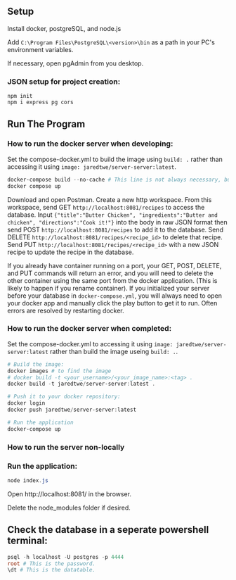 ## Setup

Install docker, postgreSQL, and node.js

Add `C:\Program Files\PostgreSQL\<version>\bin` as a path in your PC's environment variables.

If necessary, open pgAdmin from you desktop.

### JSON setup for project creation:

```
npm init
npm i express pg cors
```

## Run The Program

### How to run the docker server when developing:

Set the compose-docker.yml to build the image using `build: .` rather than accessing it using `image: jaredtwe/server-server:latest`.

```powershell
docker-compose build --no-cache # This line is not always necessary, but can prevent errors
docker compose up
```

Download and open Postman. Create a new http workspace. From this workspace, send GET `http://localhost:8081/recipes` to access the database. Input `{"title":"Butter Chicken", "ingredients":"Butter and chicken", "directions":"Cook it!"}` into the body in raw JSON format then send POST `http://localhost:8081/recipes` to add it to the database. Send DELETE `http://localhost:8081/recipes/<recipe_id>` to delete that recipe. Send PUT `http://localhost:8081/recipes/<recipe_id>` with a new JSON recipe to update the recipe in the database.

If you already have container running on a port, your GET, POST, DELETE, and PUT commands will return an error, and you will need to delete the other container using the same port from the docker application. (This is likely to happen if you rename container). If you initialized your server before your database in `docker-compose.yml`, you will always need to open your docker app and manually click the play button to get it to run. Often errors are resolved by restarting docker.

### How to run the docker server when completed:

Set the compose-docker.yml to accessing it using `image: jaredtwe/server-server:latest` rather than build the image useing `build: .`.

```powershell
# Build the image:
docker images # to find the image
# docker build -t <your_username>/<your_image_name>:<tag> .
docker build -t jaredtwe/server-server:latest .

# Push it to your docker repository:
docker login
docker push jaredtwe/server-server:latest

# Run the application
docker-compose up
```

### How to run the server non-locally

### Run the application:

```powershell
node index.js
```

Open http://localhost:8081/ in the browser.

Delete the node_modules folder if desired.

## Check the database in a seperate powershell terminal:

```powershell
psql -h localhost -U postgres -p 4444
root # This is the password.
\dt # This is the datatable.
```